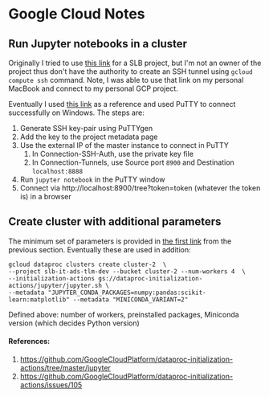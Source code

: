 # Google Cloud Notes
## Run Jupyter notebooks in a cluster
Originally I tried to use [this link](https://cloud.google.com/dataproc/docs/tutorials/jupyter-notebook) for a SLB project, but I'm not an owner of the project thus don't have the authority to create an SSH tunnel using `gcloud compute ssh` command. Note, I was able to use that link on my personal MacBook and connect to my personal GCP project.



Eventually I used [this link](https://cloud.google.com/compute/docs/instances/connecting-to-instance) as a reference and used PuTTY to connect successfully on Windows. The steps are:

1. Generate SSH key-pair using PuTTYgen
2. Add the key to the project metadata page
3. Use the external IP of the master instance to connect in PuTTY
   1. In Connection-SSH-Auth, use the private key file
   2. In Connection-Tunnels, use Source port `8900` and Destination `localhost:8888`
4. Run `jupyter notebook` in the PuTTY window
5. Connect via http://localhost:8900/tree?token=token (whatever the token is) in a browser

## Create cluster with additional parameters
The minimum set of parameters is provided in [the first link](https://cloud.google.com/dataproc/docs/tutorials/jupyter-notebook) from the previous section. Eventually these are used in addition:
```
gcloud dataproc clusters create cluster-2  \
--project slb-it-ads-tlm-dev --bucket cluster-2 --num-workers 4  \
--initialization-actions gs://dataproc-initialization-actions/jupyter/jupyter.sh \
--metadata "JUPYTER_CONDA_PACKAGES=numpy:pandas:scikit-learn:matplotlib" --metadata "MINICONDA_VARIANT=2"
```
Defined above: number of workers, preinstalled packages, Miniconda version (which decides Python version)

#### References:
1. https://github.com/GoogleCloudPlatform/dataproc-initialization-actions/tree/master/jupyter
2. https://github.com/GoogleCloudPlatform/dataproc-initialization-actions/issues/105​

